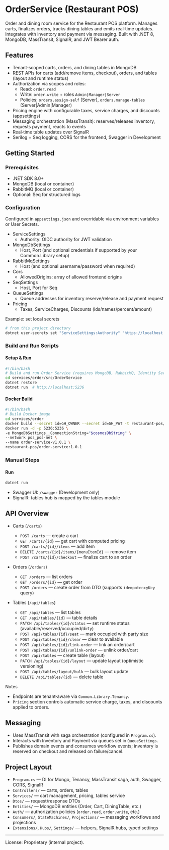 # OrderService (Restaurant POS)

Order and dining room service for the Restaurant POS platform. Manages carts, finalizes orders, tracks dining tables and emits real‑time updates. Integrates with inventory and payment via messaging. Built with .NET 8, MongoDB, MassTransit, SignalR, and JWT Bearer auth.

## Features
- Tenant‑scoped carts, orders, and dining tables in MongoDB
- REST APIs for carts (add/remove items, checkout), orders, and tables (layout and runtime status)
- Authorization via scopes and roles:
  - Read: `order.read`
  - Write: `order.write` + roles `Admin|Manager|Server`
  - Policies: `orders.assign-self` (Server), `orders.manage-tables` (Server|Admin|Manager)
- Pricing engine with configurable taxes, service charges, and discounts (appsettings)
- Messaging orchestration (MassTransit): reserves/releases inventory, requests payment, reacts to events
- Real‑time table updates over SignalR
- Serilog + Seq logging, CORS for the frontend, Swagger in Development

## Getting Started

### Prerequisites
- .NET SDK 8.0+
- MongoDB (local or container)
- RabbitMQ (local or container)
- Optional: Seq for structured logs

### Configuration
Configured in `appsettings.json` and overridable via environment variables or User Secrets.

- ServiceSettings
  - Authority: OIDC authority for JWT validation
- MongoDbSettings
  - Host, Port (and optional credentials if supported by your Common.Library setup)
- RabbitMqSettings
  - Host (and optional username/password when required)
- Cors
  - AllowedOrigins: array of allowed frontend origins
- SeqSettings
  - Host, Port for Seq
- QueueSettings
  - Queue addresses for inventory reserve/release and payment request
- Pricing
  - Taxes, ServiceCharges, Discounts (ids/names/percent/amount)

Example: set local secrets
```bash
# from this project directory
dotnet user-secrets set "ServiceSettings:Authority" "https://localhost:7163"
```

### Build and Run Scripts

#### Setup & Run
```bash
#!/bin/bash
# Build and run Order Service (requires MongoDB, RabbitMQ, Identity Service)
cd services/order/src/OrderService
dotnet restore
dotnet run  # http://localhost:5236
```

#### Docker Build
```bash
#!/bin/bash
# Build Docker image
cd services/order
docker build --secret id=GH_OWNER --secret id=GH_PAT -t restaurant-pos/order-service:1.0.1 .
docker run -d -p 5236:5236 \
-e MongoDbSettings__ConnectionString="$cosmosDbString" \
--network pos_pos-net \
--name order-service-v1.0.1 \
restaurant-pos/order-service:1.0.1

```

### Manual Steps

#### Run
```bash
dotnet run
```
- Swagger UI: `/swagger` (Development only)
- SignalR: tables hub is mapped by the tables module

## API Overview

- Carts (`/carts`)
  - `POST /carts` — create a cart
  - `GET /carts/{id}` — get cart with computed pricing
  - `POST /carts/{id}/items` — add item
  - `DELETE /carts/{id}/items/{menuItemId}` — remove item
  - `POST /carts/{id}/checkout` — finalize cart to an order

- Orders (`/orders`)
  - `GET /orders` — list orders
  - `GET /orders/{id}` — get order
  - `POST /orders` — create order from DTO (supports `idempotencyKey` query)

- Tables (`/api/tables`)
  - `GET /api/tables` — list tables
  - `GET /api/tables/{id}` — table details
  - `PATCH /api/tables/{id}/status` — set runtime status (available/reserved/occupied/dirty)
  - `POST /api/tables/{id}/seat` — mark occupied with party size
  - `POST /api/tables/{id}/clear` — clear to available
  - `POST /api/tables/{id}/link-order` — link an order/cart
  - `POST /api/tables/{id}/unlink-order` — unlink order/cart
  - `POST /api/tables` — create table (layout)
  - `PATCH /api/tables/{id}/layout` — update layout (optimistic versioning)
  - `POST /api/tables/layout/bulk` — bulk layout update
  - `DELETE /api/tables/{id}` — delete table

Notes
- Endpoints are tenant‑aware via `Common.Library.Tenancy`.
- `Pricing` section controls automatic service charge, taxes, and discounts applied to orders.

## Messaging

- Uses MassTransit with saga orchestration (configured in `Program.cs`).
- Interacts with Inventory and Payment via queues set in `QueueSettings`.
- Publishes domain events and consumes workflow events; inventory is reserved on checkout and released on failure/cancel.

## Project Layout
- `Program.cs` — DI for Mongo, Tenancy, MassTransit saga, auth, Swagger, CORS, SignalR
- `Controllers/` — carts, orders, tables
- `Services/` — cart management, pricing, tables service
- `Dtos/` — request/response DTOs
- `Entities/` — MongoDB entities (Order, Cart, DiningTable, etc.)
- `Auth/` — authorization policies (`order.read`, `order.write`, etc.)
- `Consumers/`, `StateMachines/`, `Projections/` — messaging workflows and projections
- `Extensions/`, `Hubs/`, `Settings/` — helpers, SignalR hubs, typed settings

---

License: Proprietary (internal project).
